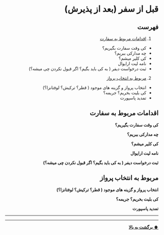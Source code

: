 <div dir="rtl">


# قبل از سفر (بعد از پذیرش)

## فهرست
1. [اقدامات مربوط به سفارت](#اقدامات-مربوط-به-سفارت)
* کی وقت سفارت بگیریم؟
* چه مدارکی ببریم؟
* کی کلیر میشم؟
* نامه لیت ارایوال
* ثبت درخواست دیفر ( به کی باید بگیم؟ اگر قبول نکردن چی میشه؟)
2. [مربوط به انتخاب پرواز](#مربوط-به-انتخاب-پرواز)
* انتخاب پرواز و گزینه های موجود ( قطر؟ ترکیش؟ لوفتانزا؟)
* کی بلیت بخریم؟ جریمه؟
* تمدید پاسپورت


## اقدامات مربوط به سفارت

**کی وقت سفارت بگیریم؟**

**چه مدارکی ببریم؟**

**کی کلیر میشم؟**

**نامه لیت ارایوال**

**ثبت درخواست دیفر ( به کی باید بگیم؟ اگر قبول نکردن چی میشه؟)**




## مربوط به انتخاب پرواز

**انتخاب پرواز و گزینه های موجود ( قطر؟ ترکیش؟ لوفتانزا؟)**

**کی بلیت بخریم؟ جریمه؟**

**تمدید پاسپورت**

---
---
**[⬆ برگشت به بالا](#قبل-از-سفر-بعد-از-پذیرش)**
</div>